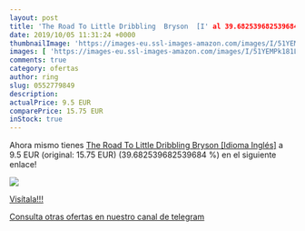 ```yaml
---
layout: post
title: 'The Road To Little Dribbling  Bryson  [I' al 39.682539682539684 % de descuento
date: 2019/10/05 11:31:24 +0000
thumbnailImage: 'https://images-eu.ssl-images-amazon.com/images/I/51YEMPk181L._SL200_.jpg'
images: [ 'https://images-eu.ssl-images-amazon.com/images/I/51YEMPk181L._SL200_.jpg' ]
comments: true
category: ofertas
author: ring
slug: 0552779849
description:
actualPrice: 9.5 EUR
comparePrice: 15.75 EUR
inStock: true
---
```


Ahora mismo tienes [The Road To Little Dribbling  Bryson  [Idioma Inglés]](https://www.amazon.com/dp/0552779849/?tag=redken08-20) a 9.5 EUR (original: 15.75 EUR) (39.682539682539684 %) en el siguiente enlace!

[![](https://images-eu.ssl-images-amazon.com/images/I/51YEMPk181L._SL200_.jpg)](https://www.amazon.com/dp/0552779849/?tag=redken08-20)

[Visítala!!!](https://www.amazon.com/dp/0552779849/?tag=redken08-20)

[Consulta otras ofertas en nuestro canal de telegram](https://t.me/s/ofertas25)
